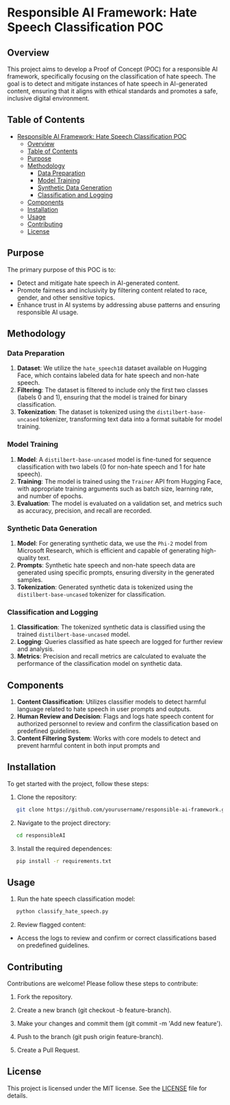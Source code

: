 # Responsible AI Framework: Hate Speech Classification POC

## Overview

This project aims to develop a Proof of Concept (POC) for a responsible AI framework, specifically focusing on the classification of hate speech. The goal is to detect and mitigate instances of hate speech in AI-generated content, ensuring that it aligns with ethical standards and promotes a safe, inclusive digital environment.

## Table of Contents

- [Responsible AI Framework: Hate Speech Classification POC](#responsible-ai-framework-hate-speech-classification-poc)
  - [Overview](#overview)
  - [Table of Contents](#table-of-contents)
  - [Purpose](#purpose)
  - [Methodology](#methodology)
    - [Data Preparation](#data-preparation)
    - [Model Training](#model-training)
    - [Synthetic Data Generation](#synthetic-data-generation)
    - [Classification and Logging](#classification-and-logging)
  - [Components](#components)
  - [Installation](#installation)
  - [Usage](#usage)
  - [Contributing](#contributing)
  - [License](#license)

## Purpose

The primary purpose of this POC is to:
- Detect and mitigate hate speech in AI-generated content.
- Promote fairness and inclusivity by filtering content related to race, gender, and other sensitive topics.
- Enhance trust in AI systems by addressing abuse patterns and ensuring responsible AI usage.

## Methodology

### Data Preparation
1. **Dataset**: We utilize the `hate_speech18` dataset available on Hugging Face, which contains labeled data for hate speech and non-hate speech.
2. **Filtering**: The dataset is filtered to include only the first two classes (labels 0 and 1), ensuring that the model is trained for binary classification.
3. **Tokenization**: The dataset is tokenized using the `distilbert-base-uncased` tokenizer, transforming text data into a format suitable for model training.

### Model Training
1. **Model**: A `distilbert-base-uncased` model is fine-tuned for sequence classification with two labels (0 for non-hate speech and 1 for hate speech).
2. **Training**: The model is trained using the `Trainer` API from Hugging Face, with appropriate training arguments such as batch size, learning rate, and number of epochs.
3. **Evaluation**: The model is evaluated on a validation set, and metrics such as accuracy, precision, and recall are recorded.

### Synthetic Data Generation
1. **Model**: For generating synthetic data, we use the `Phi-2` model from Microsoft Research, which is efficient and capable of generating high-quality text.
2. **Prompts**: Synthetic hate speech and non-hate speech data are generated using specific prompts, ensuring diversity in the generated samples.
3. **Tokenization**: Generated synthetic data is tokenized using the `distilbert-base-uncased` tokenizer for classification.

### Classification and Logging
1. **Classification**: The tokenized synthetic data is classified using the trained `distilbert-base-uncased` model.
2. **Logging**: Queries classified as hate speech are logged for further review and analysis.
3. **Metrics**: Precision and recall metrics are calculated to evaluate the performance of the classification model on synthetic data.

## Components

1. **Content Classification**: Utilizes classifier models to detect harmful language related to hate speech in user prompts and outputs.
2. **Human Review and Decision**: Flags and logs hate speech content for authorized personnel to review and confirm the classification based on predefined guidelines.
3. **Content Filtering System**: Works with core models to detect and prevent harmful content in both input prompts and 
## Installation

To get started with the project, follow these steps:

1. Clone the repository:
```bash
   git clone https://github.com/yourusername/responsible-ai-framework.git
```

2. Navigate to the project directory:
```bash
   cd responsibleAI
```

3. Install the required dependences:
```bash
   pip install -r requirements.txt   
```

## Usage

1. Run the hate speech classification model:
```bash
   python classify_hate_speech.py   
```

2. Review flagged content:

* Access the logs to review and confirm or correct classifications based on predefined guidelines.

## Contributing
Contributions are welcome! Please follow these steps to contribute:

1. Fork the repository.

2. Create a new branch (git checkout -b feature-branch).

3. Make your changes and commit them (git commit -m 'Add new feature').

4. Push to the branch (git push origin feature-branch).

5. Create a Pull Request.

## License 

This project is licensed under the MIT license. See the [LICENSE](https://mit-license.org/) file for details.
